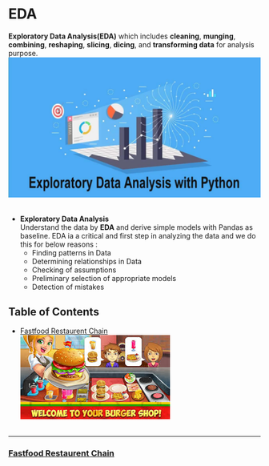 # EDA

__Exploratory Data Analysis(EDA)__ which includes __cleaning__, __munging__, __combining__, __reshaping__, __slicing__, __dicing__, and __transforming data__ for analysis purpose.
![images.jpg](images/eda.jpg)<br><br>
* __Exploratory Data Analysis__ <br/>
Understand the data by __EDA__ and derive simple models with Pandas as baseline.
EDA ia a critical and first step in analyzing the data and we do this for below reasons :
    - Finding patterns in Data
    - Determining relationships in Data
    - Checking of assumptions
    - Preliminary selection of appropriate models
    - Detection of mistakes 

## Table of Contents
- [Fastfood Restaurent Chain](#section1)<br>
![images.jpg](images/fastf.jpg)<br><br>
___
<a id=section1></a>
### [Fastfood Restaurent Chain](./FASTFOOD_REST)

